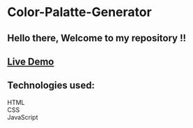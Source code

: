 # Color-Palatte-Generator
## Hello there, Welcome to my repository !!
## [Live Demo](https://color-palatte.netlify.app/)
## Technologies used:<br>
HTML <br>
CSS <br>
JavaScript

